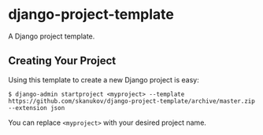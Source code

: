 # django-project-template
A Django project template.

## Creating Your Project

Using this template to create a new Django project is easy:

    $ django-admin startproject <myproject> --template https://github.com/skanukov/django-project-template/archive/master.zip --extension json

You can replace `<myproject>` with your desired project name.

